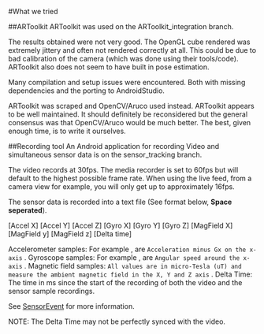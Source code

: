 #What we tried


##ARToolkit
ARToolkit was used on the ARToolkit_integration branch.

The results obtained were not very good. The OpenGL cube rendered was extremely jittery and often not rendered correctly at all.
This could be due to bad calibration of the camera (which was done using their tools/code).
ARToolkit also does not seem to have built in pose estimation.

Many compilation and setup issues were encountered. Both with missing dependencies and the porting to AndroidStudio.

ARToolkit was scraped and OpenCV/Aruco used instead.
ARToolkit appears to be well maintained. It should definitely be reconsidered but the general consensus was that OpenCV/Aruco would be much better. The best, given enough time, is to write it ourselves.




##Recording tool
An Android application for recording Video and simultaneous sensor data is on the sensor_tracking branch.

The video records at 30fps. The media recorder is set to 60fps but will default to the highest possible frame rate.
When using the live feed, from a camera view for example, you will only get up to approximately 16fps.

The sensor data is recorded into a text file (See format below, **Space seperated**).

\[Accel X\] \[Accel Y\] \[Accel Z\] \[Gyro X\] \[Gyro Y\] \[Gyro Z\] \[MagField X\] \[MagField y\] \[MagField z\] \[Delta time\]

Accelerometer samples: For example <Accel X>, are `Acceleration minus Gx on the x-axis` .
Gyroscope samples: For example <Gyro X>, are `Angular speed around the x-axis` .
Magnetic field samples: `All values are in micro-Tesla (uT) and measure the ambient magnetic field in the X, Y and Z axis` .
Delta Time: The time in ms since the start of the recording of both the video and the sensor sample recordings.

See [SensorEvent](http://developer.android.com/reference/android/hardware/SensorEvent.html "SensorEvent API page on developer.andoroid") for more information.

NOTE: The Delta Time may not be perfectly synced with the video.
